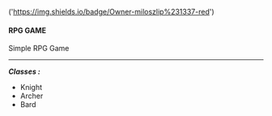 ('https://img.shields.io/badge/Owner-miloszlip%231337-red')
#### RPG GAME

Simple RPG Game

---

***Classes :***
- Knight
- Archer
- Bard